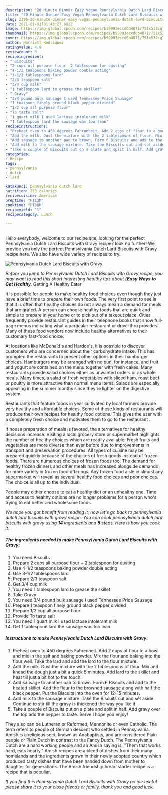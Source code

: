 ```yaml
---
description: "20 Minute Dinner Easy Vegan Pennsylvania Dutch Lard Biscuits with Gravy"
title: "20 Minute Dinner Easy Vegan Pennsylvania Dutch Lard Biscuits with Gravy"
slug: 2395-20-minute-dinner-easy-vegan-pennsylvania-dutch-lard-biscuits-with-gravy
date: 2021-01-01T01:43:27.002Z
image: https://img-global.cpcdn.com/recipes/b59093eccd6b4871/751x532cq70/pennsylvania-dutch-lard-biscuits-with-gravy-recipe-main-photo.jpg
thumbnail: https://img-global.cpcdn.com/recipes/b59093eccd6b4871/751x532cq70/pennsylvania-dutch-lard-biscuits-with-gravy-recipe-main-photo.jpg
cover: https://img-global.cpcdn.com/recipes/b59093eccd6b4871/751x532cq70/pennsylvania-dutch-lard-biscuits-with-gravy-recipe-main-photo.jpg
author: Harriett Rodriquez
ratingvalue: 4.8
reviewcount: 9
recipeingredient:
- " Biscuits"
- "2 cups all purpose flour  2 tablespoon for dusting"
- "4-1/2 teaspoons baking powder double acting"
- "3-1/2 tablespoons lard"
- "2/3 teaspoon salt"
- "3/4 cup milk"
- "1 tablespoon lard to grease the skillet"
- " Gravy"
- "3/4 pound bulk sausage I used Tennessee Pride Sausage"
- "1 teaspoon finely ground black pepper divided"
- "1/2 cup all purpose flour"
- "To taste salt"
- "1 quart milk I used lactose intolerant milk"
- "1 tablespoon lard the sausage was too lean"
recipeinstructions:
- "Preheat oven to 450 degrees Fahrenheit. Add 2 cups of flour to a bowl and mix in the salt and baking powder. Mix the flour and baking into the flour well. Take the lard and add the lard to the flour mixture."
- "Add the milk. Dust the mixture with the 2 tablespoons of flour. Mix and knead the dough just a bit a quick 5 minutes. Add lard to the skillet and heat till just a bit hot to the touch."
- "Add sausage to another pan to brown. Form 6 Biscuits and add to the heated skillet. Add the flour to the browned sausage along with half the black pepper. Put the Biscuits into the oven for 12-15 minutes."
- "Add milk to the sausage mixture. Take the Biscuits out and set aside. Continue to stir till the gravy is thickened the way you like it."
- "Take a couple of Biscuits put on a plate and split in half. Add gravy over the top add the pepper to taste. Serve I hope you enjoy!"
categories:
- Recipe
tags:
- pennsylvania
- dutch
- lard

katakunci: pennsylvania dutch lard 
nutrition: 283 calories
recipecuisine: American
preptime: "PT13M"
cooktime: "PT38M"
recipeyield: "1"
recipecategory: Lunch

---
```

<br>
Hello everybody, welcome to our recipe site, looking for the perfect Pennsylvania Dutch Lard Biscuits with Gravy recipe? look no further! We provide you only the perfect Pennsylvania Dutch Lard Biscuits with Gravy recipe here. We also have wide variety of recipes to try.
<br>


![Pennsylvania Dutch Lard Biscuits with Gravy](https://img-global.cpcdn.com/recipes/b59093eccd6b4871/751x532cq70/pennsylvania-dutch-lard-biscuits-with-gravy-recipe-main-photo.jpg)

<i>Before you jump to Pennsylvania Dutch Lard Biscuits with Gravy recipe, you may want to read this short interesting healthy tips about {<strong>Easy Ways to Get Healthy</strong>.</i>
Getting A Healthy Eater

It is possible for people to make healthy food choices even though they just have a brief time to prepare their own foods. The very first point to see is that it is often that healthy choices do not always mean a demand for meals that are grated. A person can choose healthy foods that are quick and simple to prepare in your home or to pick out of a takeout place. Cities frequently provide restaurant guides in their telephone books that show full-page menus indicating what a particular restaurant or drive-thru provides. Many of these food vendors now include healthy alternatives to their customary fast-food choice.

At locations like McDonald's and Hardee's, it is possible to discover customers who are concerned about their carbohydrate intake.  This has prompted the restaurants to present other options in their hamburger choices. Hamburgers may be arranged with no bun, for instance, and fruit and yogurt are contained on the menu together with fresh cakes. Many restaurants provide salad choices either as unwanted orders or as whole meals. Many times, a salad of fresh vegetables with sliced ham, roast beef or poultry is more attractive than normal menu items.  Salads are especially appealing in the summer months since they're lighter on the digestive system.

Restaurants that feature foods in year cultivated by local farmers provide very healthy and affordable choices. Some of these kinds of restaurants will produce their own recipes for healthy food options.  This gives the user with a completely fresh choice and motivates them to go to the restaurant .

If house preparation of meals is favored, the alternatives for healthy decisions increase. Visiting a local grocery store or supermarket highlights the number of healthy choices which are readily available. Fresh fruits and vegetables are more diverse than ever before due to improvements in transport and preservation procedures.  All types of cuisine may be prepared quickly because of the choices of fresh goods instead of frozen foods. There are numerous choices of frozen foods too. The demand for healthy frozen dinners and other meals has increased alongside demands for more variety in frozen food offerings. Any frozen food aisle in almost any supermarket will reveal as several healthy food choices and poor choices. The choice is all up to the individual.

People may either choose to eat a healthy diet or an unhealthy one. Time and access to healthy options are no longer problems for a person who's trying to eat better and wholesome foods.


<i>We hope you got benefit from reading it, now let's go back to pennsylvania dutch lard biscuits with gravy recipe. You can cook pennsylvania dutch lard biscuits with gravy using <strong>14</strong> ingredients and <strong>5</strong> steps. Here is how you cook it.
</i>

##### The ingredients needed to make Pennsylvania Dutch Lard Biscuits with Gravy:

1. You need  Biscuits
1. Prepare 2 cups all purpose flour + 2 tablespoon for dusting
1. Use 4-1/2 teaspoons baking powder double acting
1. Use 3-1/2 tablespoons lard
1. Prepare 2/3 teaspoon salt
1. Get 3/4 cup milk
1. You need 1 tablespoon lard to grease the skillet
1. Take  Gravy
1. You need 3/4 pound bulk sausage I used Tennessee Pride Sausage
1. Prepare 1 teaspoon finely ground black pepper divided
1. Prepare 1/2 cup all purpose flour
1. Provide To taste salt
1. You need 1 quart milk I used lactose intolerant milk
1. Get 1 tablespoon lard the sausage was too lean


##### Instructions to make Pennsylvania Dutch Lard Biscuits with Gravy:

1. Preheat oven to 450 degrees Fahrenheit. Add 2 cups of flour to a bowl and mix in the salt and baking powder. Mix the flour and baking into the flour well. Take the lard and add the lard to the flour mixture.
1. Add the milk. Dust the mixture with the 2 tablespoons of flour. Mix and knead the dough just a bit a quick 5 minutes. Add lard to the skillet and heat till just a bit hot to the touch.
1. Add sausage to another pan to brown. Form 6 Biscuits and add to the heated skillet. Add the flour to the browned sausage along with half the black pepper. Put the Biscuits into the oven for 12-15 minutes.
1. Add milk to the sausage mixture. Take the Biscuits out and set aside. Continue to stir till the gravy is thickened the way you like it.
1. Take a couple of Biscuits put on a plate and split in half. Add gravy over the top add the pepper to taste. Serve I hope you enjoy!


They also can be Lutheran or Reformed, Mennonite or even Catholic. The term refers to people of German descent who settled in Pennsylvania. Amish is a religious sect, known as Anabaptists, and are considered Plain people or Plain Dutch in contrast to the Fancy Dutch. The Pennsylvania Dutch are a hard working people and an Amish saying is, &#34;Them that works hard, eats hearty.&#34; Amish recipes are a blend of dishes from their many homelands and the ingredients grown in their newly adopted country which produced tasty dishes that have been handed down from mother to daughter for generations. The Amish friendship bread starter recipe is a recipe that is peculiar. 

<i>If you find this Pennsylvania Dutch Lard Biscuits with Gravy recipe useful please share it to your close friends or family, thank you and good luck.</i>
